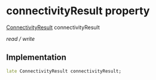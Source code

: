 


# connectivityResult property







[ConnectivityResult](https://pub.dev/documentation/connectivity_plus_platform_interface/1.2.4/connectivity_plus_platform_interface/ConnectivityResult.html) connectivityResult
  
_<span class="feature">read / write</span>_






## Implementation

```dart
late ConnectivityResult connectivityResult;
```







